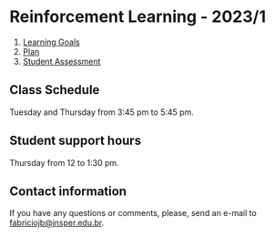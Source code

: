 # Reinforcement Learning - 2023/1

1. [Learning Goals](goals.md)
2. [Plan](plan.md)
3. [Student Assessment](assessment.md)

## Class Schedule

Tuesday and Thursday from 3:45 pm to 5:45 pm. 

## Student support hours

Thursday from 12 to 1:30 pm.

## Contact information

If you have any questions or comments, please, send an e-mail to [fabriciojb@insper.edu.br](mailto:fabriciojb@insper.edu.br). 